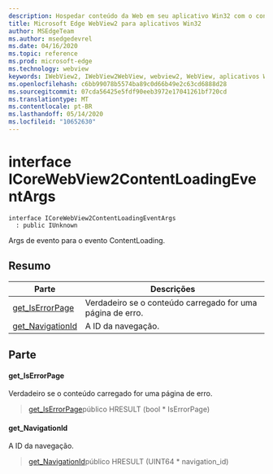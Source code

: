 ```yaml
---
description: Hospedar conteúdo da Web em seu aplicativo Win32 com o controle WebView2 do Microsoft Edge
title: Microsoft Edge WebView2 para aplicativos Win32
author: MSEdgeTeam
ms.author: msedgedevrel
ms.date: 04/16/2020
ms.topic: reference
ms.prod: microsoft-edge
ms.technology: webview
keywords: IWebView2, IWebView2WebView, webview2, WebView, aplicativos Win32, Win32, Edge, ICoreWebView2, ICoreWebView2Controller, controle do navegador, HTML Edge
ms.openlocfilehash: c6bb99078b5574ba89c0d66b49e2c63cd6888d28
ms.sourcegitcommit: 07cda56425e5fdf90eeb3972e17041261bf720cd
ms.translationtype: MT
ms.contentlocale: pt-BR
ms.lasthandoff: 05/14/2020
ms.locfileid: "10652630"
---
```

# interface ICoreWebView2ContentLoadingEventArgs 

```
interface ICoreWebView2ContentLoadingEventArgs
  : public IUnknown
```

Args de evento para o evento ContentLoading.

## Resumo

 Parte                        | Descrições
--------------------------------|---------------------------------------------
[get_IsErrorPage](#get_iserrorpage) | Verdadeiro se o conteúdo carregado for uma página de erro.
[get_NavigationId](#get_navigationid) | A ID da navegação.

## Parte

#### get_IsErrorPage 

Verdadeiro se o conteúdo carregado for uma página de erro.

> [get_IsErrorPage](#get_iserrorpage)público HRESULT (bool * IsErrorPage)

#### get_NavigationId 

A ID da navegação.

> [get_NavigationId](#get_navigationid)público HRESULT (UINT64 * navigation_id)

